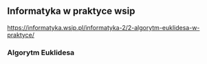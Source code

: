 
## Informatyka w praktyce wsip ##

https://informatyka.wsip.pl/informatyka-2/2-algorytm-euklidesa-w-praktyce/

### Algorytm Euklidesa ###
